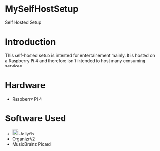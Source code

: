 # MySelfHostSetup
Self Hosted Setup

# Introduction
This self-hosted setup is intented for entertainement mainly. It is hosted on a Raspberry Pi 4 and therefore isn't intended to host many consuming services.

# Hardware
- Raspberry Pi 4

# Software Used
- <img src="https://external-content.duckduckgo.com/iu/?u=https%3A%2F%2Fi.redd.it%2Fuybguvnj1p821.png&f=1&nofb=1&ipt=c36f3dd7ec349cc70df7a22036817b83ecc7a86883ac8e3952b9f6f78cc29434&ipo=images" width="20" height="20" /> Jellyfin
- OrganizrV2
- MusicBrainz Picard
